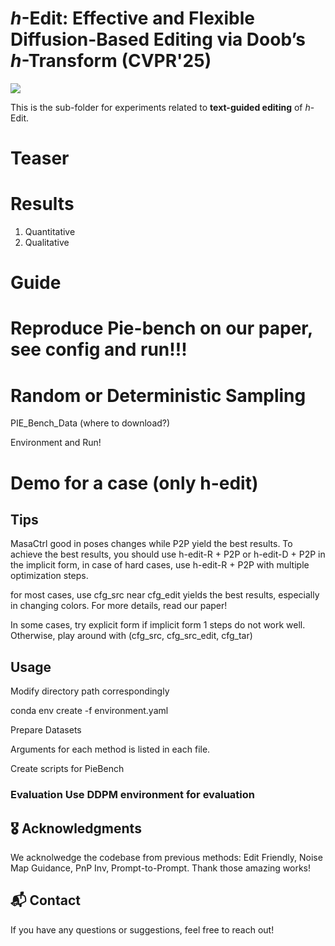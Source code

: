 # *h*-Edit: Effective and Flexible Diffusion-Based Editing via Doob’s *h*-Transform (CVPR'25)

<a href="https://arxiv.org/pdf/2503.02187"><img src="https://img.shields.io/badge/https%3A%2F%2Farxiv.org%2Fabs%2F2503.02187-arxiv-brightred"></a>

This is the sub-folder for experiments related to **text-guided editing** of *h*-Edit.

# Teaser


# Results
1. Quantitative 
2. Qualitative

# Guide


# Reproduce Pie-bench on our paper, see config and run!!!


# Random or Deterministic Sampling

PIE_Bench_Data (where to download?)

Environment and Run!

# Demo for a case (only h-edit)

## Tips

MasaCtrl good in poses changes while P2P yield the best results. To achieve the best results, you should use h-edit-R + P2P or h-edit-D + P2P in the implicit form, in case of hard cases, use  h-edit-R + P2P with multiple optimization steps.

for most cases, use cfg_src near cfg_edit yields the best results, especially in changing colors. For more details, read our paper!

In some cases, try explicit form if implicit form 1 steps do not work well. Otherwise, play around with (cfg_src, cfg_src_edit, cfg_tar)

## Usage 

Modify directory path correspondingly

conda env create -f environment.yaml

Prepare Datasets

Arguments for each method is listed in each file.

Create scripts for PieBench

### Evaluation Use DDPM environment for evaluation


## 🎖️ Acknowledgments

We acknolwedge the codebase from previous methods: Edit Friendly, Noise Map Guidance, PnP Inv, Prompt-to-Prompt. Thank those amazing works!

## 📬 Contact

If you have any questions or suggestions, feel free to reach out!